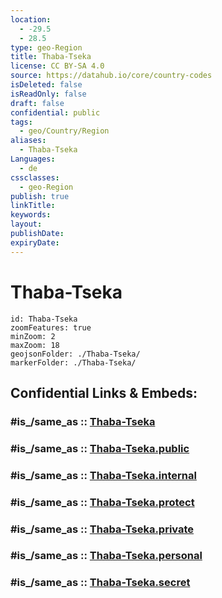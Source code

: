 ```yaml
---
location:
  - -29.5
  - 28.5
type: geo-Region
title: Thaba-Tseka
license: CC BY-SA 4.0
source: https://datahub.io/core/country-codes
isDeleted: false
isReadOnly: false
draft: false
confidential: public
tags:
  - geo/Country/Region
aliases:
  - Thaba-Tseka
Languages:
  - de
cssclasses:
  - geo-Region
publish: true
linkTitle:
keywords:
layout:
publishDate:
expiryDate:
---
```


# Thaba-Tseka

```leaflet
id: Thaba-Tseka
zoomFeatures: true 
minZoom: 2 
maxZoom: 18
geojsonFolder: ./Thaba-Tseka/
markerFolder: ./Thaba-Tseka/
```


## Confidential Links & Embeds: 

### #is_/same_as :: [Thaba-Tseka](/_Standards/Earth/Continent/Africa/Africa~South/Lesotho/Districts~Lesotho/Thaba-Tseka.md) 

### #is_/same_as :: [Thaba-Tseka.public](/_public/Earth/Continent/Africa/Africa~South/Lesotho/Districts~Lesotho/Thaba-Tseka.public.md) 

### #is_/same_as :: [Thaba-Tseka.internal](/_internal/Earth/Continent/Africa/Africa~South/Lesotho/Districts~Lesotho/Thaba-Tseka.internal.md) 

### #is_/same_as :: [Thaba-Tseka.protect](/_protect/Earth/Continent/Africa/Africa~South/Lesotho/Districts~Lesotho/Thaba-Tseka.protect.md) 

### #is_/same_as :: [Thaba-Tseka.private](/_private/Earth/Continent/Africa/Africa~South/Lesotho/Districts~Lesotho/Thaba-Tseka.private.md) 

### #is_/same_as :: [Thaba-Tseka.personal](/_personal/Earth/Continent/Africa/Africa~South/Lesotho/Districts~Lesotho/Thaba-Tseka.personal.md) 

### #is_/same_as :: [Thaba-Tseka.secret](/_secret/Earth/Continent/Africa/Africa~South/Lesotho/Districts~Lesotho/Thaba-Tseka.secret.md)

